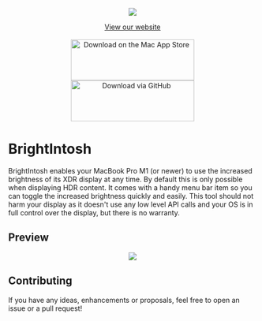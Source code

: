 
<p align="center">
  <img src="https://github.com/niklasr22/BrightIntosh/assets/75939868/3869fb6b-cd41-4fc7-843c-af21122bf026">
</p>
<p align="center">
  <a href="https://niklasr22.github.io/BrightIntosh">View our website</a><br/><br/>
  <a href="https://apps.apple.com/us/app/brightintosh/id6452471855?mt=12&amp;itsct=apps_box_badge&amp;itscg=30200" style="width: 250px; height: 83px;"><img src="https://tools.applemediaservices.com/api/badges/download-on-the-mac-app-store/black/en-us?size=250x83&amp;releaseDate=1693267200" alt="Download on the Mac App Store" style="width: 250px; height: 83px;"></a><br/>
  <a href="https://github.com/niklasr22/BrightIntosh/releases/latest/" style="width: 250px; height: 83px;"><img src="https://c.brightintosh.de/download_button.png" style="width: 250px; height: 83px;" alt="Download via GitHub"/></a>
</p>

#  BrightIntosh

BrightIntosh enables your MacBook Pro M1 (or newer) to use the increased brightness of its XDR display at any time. By default this is only possible when displaying HDR content.
It comes with a handy menu bar item so you can toggle the increased brightness quickly and easily.
This tool should not harm your display as it doesn't use any low level API calls and your OS is in full control over the display, but there is no warranty.

## Preview

<p align="center">
  <img src="https://github.com/niklasr22/BrightIntosh/assets/75939868/b8774d5c-7bfa-4661-86d0-e0e58fefbdf1">
</p>


## Contributing

If you have any ideas, enhancements or proposals, feel free to open an issue or a pull request!
